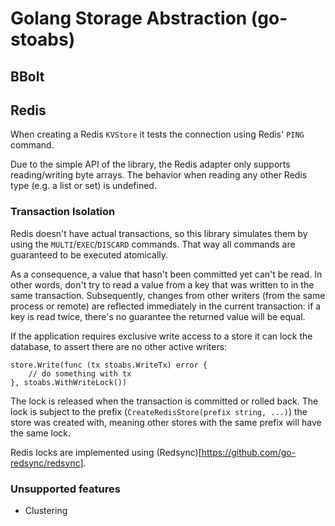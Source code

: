 # Golang Storage Abstraction (go-stoabs)

## BBolt

## Redis

When creating a Redis `KVStore` it tests the connection using Redis' `PING` command.

Due to the simple API of the library, the Redis adapter only supports reading/writing byte arrays.
The behavior when reading any other Redis type (e.g. a list or set) is undefined.

### Transaction Isolation

Redis doesn't have actual transactions, so this library simulates them by using the `MULTI`/`EXEC`/`DISCARD` commands.
That way all commands are guaranteed to be executed atomically.

As a consequence, a value that hasn't been committed yet can't be read. In other words, don't try to read a value from a
key that was written to in the same transaction.
Subsequently, changes from other writers (from the same process or remote) are reflected immediately in the current
transaction: if a key is read twice, there's no guarantee the returned value will be equal.

If the application requires exclusive write access to a store it can lock the database, to assert there are no other
active writers:

```golang
store.Write(func (tx stoabs.WriteTx) error { 
	// do something with tx
}, stoabs.WithWriteLock())
```

The lock is released when the transaction is committed or rolled back.
The lock is subject to the prefix (`CreateRedisStore(prefix string, ...)`) the store was created with, meaning other stores with the same prefix will have the same lock.

Redis locks are implemented using (Redsync)[https://github.com/go-redsync/redsync].

### Unsupported features

* Clustering

